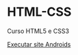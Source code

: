 # HTML-CSS
 Curso HTML5 e CSS3


<a href="https://https://eriicsouza.github.io/HTML-CSS/projeto001/android">Executar site Androids